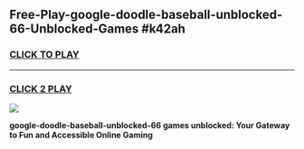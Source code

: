 
## Free-Play-google-doodle-baseball-unblocked-66-Unblocked-Games #k42ah
<h3>
<a href="https://news.freeplayer.one?title=google-doodle-baseball-unblocked-66&ref=8M">CLICK TO PLAY</a></h3>
<hr>

<h3>
<a href="https://news.freeplayer.one?title=google-doodle-baseball-unblocked-66&ref=8M">CLICK 2 PLAY</a>
  
</h3>

<a href="https://news.freeplayer.one?title=google-doodle-baseball-unblocked-66&ref=8M"><img src="https://clearcache.store/games.png"></a>


**google-doodle-baseball-unblocked-66 games unblocked: Your Gateway to Fun and Accessible Online Gaming**
